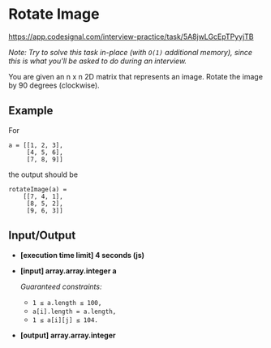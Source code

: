 # Rotate Image

https://app.codesignal.com/interview-practice/task/5A8jwLGcEpTPyyjTB

_Note: Try to solve this task in-place (with `O(1)` additional memory), since this is what you'll be asked to do during an interview._

You are given an n x n 2D matrix that represents an image. Rotate the image by 90 degrees (clockwise).

## Example

For

```
a = [[1, 2, 3],
     [4, 5, 6],
     [7, 8, 9]]
```

the output should be

```
rotateImage(a) =
    [[7, 4, 1],
     [8, 5, 2],
     [9, 6, 3]]
```

## Input/Output

- **[execution time limit] 4 seconds (js)**

- **[input] array.array.integer a**

  _Guaranteed constraints:_

  - `1 ≤ a.length ≤ 100,`
  - `a[i].length = a.length,`
  - `1 ≤ a[i][j] ≤ 104.`

- **[output] array.array.integer**
